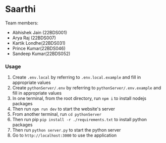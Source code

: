 # Saarthi

Team members:
- Abhishek Jain (22BDS001)
- Arya Raj (22BDS007)
- Kartik Londhe(22BDS031)
- Prince Kumar(22BDS046)
- Sandeep Kumar(22BDS052)

### Usage

1. Create `.env.local` by referring to `.env.local.example` and fill in appropriate values
2. Create `pythonServer/.env` by referring to `pythonServer/.env.example` and fill in appropriate values
3. In one terminal, from the root directory, run `npm i` to install nodejs packages
4. Then run `npm run dev` to start the website's server
5. From another terminal, run `cd pythonServer`
6. Then run pip `pip install -r ./requirements.txt` to install python packages
7. Then run `python server.py` to start the python server
8. Go to `http://localhost:3000` to use the application
